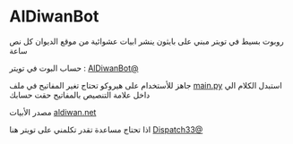 # AlDiwanBot
 روبوت بسيط في تويتر مبني على بايثون ينشر ابيات عشوائية من موقع الديوان كل نص ساعة

حساب البوت في تويتر : [AlDiwanBot@](https://twitter.com/AlDiwanBot)

جاهز للأستخدام على هيروكو تحتاج تغير المفاتيح في ملف [main.py](https://github.com/0xDispatch/AlDiwanBot/blob/main/main.py)
استبدل الكلام الي داخل علامة التنصيص بالمفاتيح حقت حسابك

مصدر الأبيات [aldiwan.net](https://aldiwan.net)

اذا تحتاج مساعدة تقدر تكلمني على تويتر هنا [Dispatch33@](https://twitter.com/Dispatch33) 
